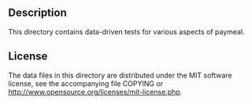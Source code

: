 Description
------------

This directory contains data-driven tests for various aspects of paymeal.

License
--------

The data files in this directory are distributed under the MIT software
license, see the accompanying file COPYING or
http://www.opensource.org/licenses/mit-license.php.

